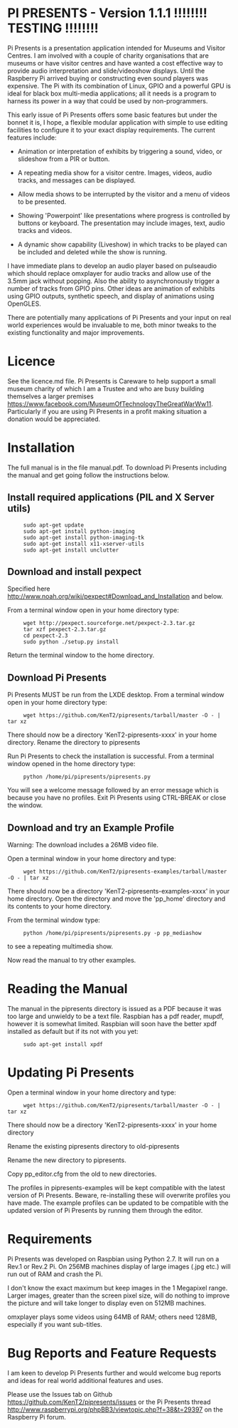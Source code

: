 PI PRESENTS  - Version 1.1.1  !!!!!!!! TESTING !!!!!!!!
============================

Pi Presents is a presentation application intended for Museums and Visitor Centres. I am involved with a couple of charity organisations that are museums or have visitor centres and have wanted a cost effective way to provide audio interpretation and slide/videoshow displays. Until the Raspberry Pi arrived buying or constructing even sound players was expensive. The Pi with its combination of Linux, GPIO and a powerful GPU is ideal for black box multi-media applications; all it needs is a program to harness its power in a way that could be used by non-programmers.

This early issue of Pi Presents offers some basic features but under the bonnet it is, I hope, a flexible modular application with simple to use editing facilities to configure it to your exact display requirements. The current features include:

*	Animation or interpretation of exhibits by triggering a sound, video, or slideshow from a PIR or button.

*	A repeating media show for a visitor centre. Images, videos, audio tracks, and messages can be displayed.

*	Allow media shows to be interrupted by the visitor and a menu of videos to be presented.

*	Showing 'Powerpoint' like presentations where progress is controlled by buttons or keyboard. The presentation may include images, text, audio tracks and videos.

*   A dynamic show capability (Liveshow) in which tracks to be played can be included and deleted while the show is running.

I have immediate plans to develop an audio player based on pulseaudio which should replace omxplayer for audio tracks and allow use of the 3.5mm jack without popping. Also the ability to asynchronously trigger a number of tracks from GPIO pins. Other ideas are animation of exhibits using GPIO outputs, synthetic speech, and display of animations using OpenGLES.

There are potentially many applications of Pi Presents and your input on real world experiences would be invaluable to me, both minor tweaks to the existing functionality and major improvements.

Licence
=======

See the licence.md file. Pi Presents is Careware to help support a small museum charity of which I am a Trustee and who are busy building themselves a larger premises https://www.facebook.com/MuseumOfTechnologyTheGreatWarWw11. Particularly if you are using Pi Presents in a profit making situation a donation would be appreciated.

Installation
============

The full manual is in the file manual.pdf. To download Pi Presents including the manual and get going follow the instructions below.

Install required applications (PIL and X Server utils)
------------------------------------------------------

         sudo apt-get update
         sudo apt-get install python-imaging
         sudo apt-get install python-imaging-tk
         sudo apt-get install x11-xserver-utils
		 sudo apt-get install unclutter

	   
Download and install pexpect
-----------------------------

Specified here http://www.noah.org/wiki/pexpect#Download_and_Installation and below.

From a terminal window open in your home directory type:

         wget http://pexpect.sourceforge.net/pexpect-2.3.tar.gz
         tar xzf pexpect-2.3.tar.gz
         cd pexpect-2.3
         sudo python ./setup.py install

Return the terminal window to the home directory.
	   
Download Pi Presents
--------------------

Pi Presents MUST be run from the LXDE desktop. From a terminal window open in your home directory type:

         wget https://github.com/KenT2/pipresents/tarball/master -O - | tar xz

There should now be a directory 'KenT2-pipresents-xxxx' in your home directory. Rename the directory to pipresents

Run Pi Presents to check the installation is successful. From a terminal window opened in the home directory type:

         python /home/pi/pipresents/pipresents.py

You will see a welcome message followed by an error message which is because you have no profiles. Exit Pi Presents using CTRL-BREAK or close the window.


Download and try an Example Profile
-----------------------------------

Warning: The download includes a 26MB video file.

Open a terminal window in your home directory and type:

         wget https://github.com/KenT2/pipresents-examples/tarball/master -O - | tar xz

There should now be a directory 'KenT2-pipresents-examples-xxxx' in your home directory. Open the directory and move the 'pp_home' directory and its contents to your home directory.

From the terminal window type:

         python /home/pi/pipresents/pipresents.py -p pp_mediashow
		 
to see a repeating multimedia show.

Now read the manual to try other examples.

Reading the Manual
==================

The manual in the pipresents directory is issued as a PDF because it was too large and unwieldy to be a text file. Raspbian has a pdf reader, mupdf, however it is somewhat limited. Raspbian will soon have the better xpdf installed as default but if its not with you yet:

         sudo apt-get install xpdf
		 

Updating Pi Presents
=====================

Open a terminal window in your home directory and type:

         wget https://github.com/KenT2/pipresents/tarball/master -O - | tar xz

There should now be a directory 'KenT2-pipresents-xxxx' in your home directory

Rename the existing pipresents directory to old-pipresents

Rename the new directory to pipresents.

Copy pp_editor.cfg from the old to new directories.

The profiles in pipresents-examples will be kept compatible with the latest version of Pi Presents. Beware, re-installing these will overwrite profiles you have made. The example profiles can be updated to be compatible with the updated version of Pi Presents by running them through the editor.

		 
Requirements
============
Pi Presents was developed on Raspbian using Python 2.7. It will run on a Rev.1 or Rev.2 Pi. On 256MB machines display of large images (.jpg etc.) will run out of RAM and crash the Pi.

I don't know the exact maximum but keep images in the 1 Megapixel range. Larger images, greater than the screen pixel size, will do nothing to improve the picture and will take longer to display even on 512MB machines.

omxplayer plays some videos using 64MB of RAM; others need 128MB, especially if you want sub-titles. 


Bug Reports and Feature Requests
================================
I am keen to develop Pi Presents further and would welcome bug reports and ideas for real world additional features and uses. 

Please use the Issues tab on Github https://github.com/KenT2/pipresents/issues or the Pi Presents thread http://www.raspberrypi.org/phpBB3/viewtopic.php?f=38&t=29397 on the Raspberry Pi forum.

